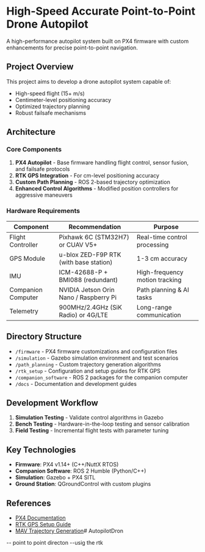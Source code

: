 # High-Speed Accurate Point-to-Point Drone Autopilot

A high-performance autopilot system built on PX4 firmware with custom enhancements for precise point-to-point navigation.

## Project Overview

This project aims to develop a drone autopilot system capable of:
- High-speed flight (15+ m/s)
- Centimeter-level positioning accuracy
- Optimized trajectory planning
- Robust failsafe mechanisms

## Architecture

### Core Components
1. **PX4 Autopilot** - Base firmware handling flight control, sensor fusion, and failsafe protocols
2. **RTK GPS Integration** - For cm-level positioning accuracy
3. **Custom Path Planning** - ROS 2-based trajectory optimization
4. **Enhanced Control Algorithms** - Modified position controllers for aggressive maneuvers

### Hardware Requirements
| Component | Recommendation | Purpose |
|-----------|---------------|---------|
| Flight Controller | Pixhawk 6C (STM32H7) or CUAV V5+ | Real-time control processing |
| GPS Module | u-blox ZED-F9P RTK (with base station) | 1-3 cm accuracy |
| IMU | ICM-42688-P + BMI088 (redundant) | High-frequency motion tracking |
| Companion Computer | NVIDIA Jetson Orin Nano / Raspberry Pi | Path planning & AI tasks |
| Telemetry | 900MHz/2.4GHz (SiK Radio) or 4G/LTE | Long-range communication |

## Directory Structure

- `/firmware` - PX4 firmware customizations and configuration files
- `/simulation` - Gazebo simulation environment and test scenarios
- `/path_planning` - Custom trajectory generation algorithms
- `/rtk_setup` - Configuration and setup guides for RTK GPS
- `/companion_software` - ROS 2 packages for the companion computer
- `/docs` - Documentation and development guides

## Development Workflow

1. **Simulation Testing** - Validate control algorithms in Gazebo
2. **Bench Testing** - Hardware-in-the-loop testing and sensor calibration
3. **Field Testing** - Incremental flight tests with parameter tuning

## Key Technologies

- **Firmware**: PX4 v1.14+ (C++/NuttX RTOS)
- **Companion Software**: ROS 2 Humble (Python/C++)
- **Simulation**: Gazebo + PX4 SITL
- **Ground Station**: QGroundControl with custom plugins

## References

- [PX4 Documentation](https://docs.px4.io/master/en/)
- [RTK GPS Setup Guide](https://docs.px4.io/master/en/gps_compass/rtk_gps.html)
- [MAV Trajectory Generation](https://github.com/ethz-asl/mav_trajectory_generation)# AutopilotDron


-- point to point directon --usig the rtk 